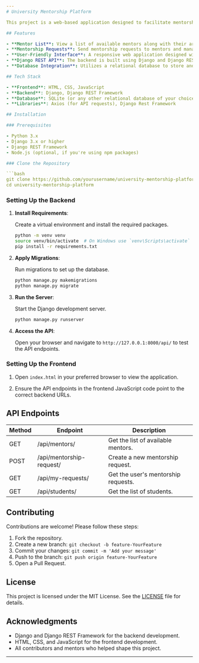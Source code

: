 ```yaml
---
# University Mentorship Platform

This project is a web-based application designed to facilitate mentorship connections between students and mentors at a university. Users can view available mentors, send mentorship requests, and manage their requests through a simple and intuitive interface.

## Features

- **Mentor List**: View a list of available mentors along with their areas of expertise.
- **Mentorship Requests**: Send mentorship requests to mentors and manage the status of requests (Pending, Approved).
- **User-Friendly Interface**: A responsive web application designed with a modern aesthetic.
- **Django REST API**: The backend is built using Django and Django REST Framework, providing a robust API for interaction.
- **Database Integration**: Utilizes a relational database to store and manage user and mentorship data.

## Tech Stack

- **Frontend**: HTML, CSS, JavaScript
- **Backend**: Django, Django REST Framework
- **Database**: SQLite (or any other relational database of your choice)
- **Libraries**: Axios (for API requests), Django Rest Framework

## Installation

### Prerequisites

- Python 3.x
- Django 3.x or higher
- Django REST Framework
- Node.js (optional, if you're using npm packages)

### Clone the Repository

```bash
git clone https://github.com/yourusername/university-mentorship-platform.git
cd university-mentorship-platform
```

### Setting Up the Backend

1. **Install Requirements**:

   Create a virtual environment and install the required packages.

   ```bash
   python -m venv venv
   source venv/bin/activate  # On Windows use `venv\Scripts\activate`
   pip install -r requirements.txt
   ```

2. **Apply Migrations**:

   Run migrations to set up the database.

   ```bash
   python manage.py makemigrations
   python manage.py migrate
   ```

3. **Run the Server**:

   Start the Django development server.

   ```bash
   python manage.py runserver
   ```

4. **Access the API**:

   Open your browser and navigate to `http://127.0.0.1:8000/api/` to test the API endpoints.

### Setting Up the Frontend

1. Open `index.html` in your preferred browser to view the application.

2. Ensure the API endpoints in the frontend JavaScript code point to the correct backend URLs.

## API Endpoints

| Method | Endpoint                     | Description                         |
|--------|------------------------------|-------------------------------------|
| GET    | /api/mentors/                | Get the list of available mentors.  |
| POST   | /api/mentorship-request/      | Create a new mentorship request.    |
| GET    | /api/my-requests/            | Get the user's mentorship requests.  |
| GET    | /api/students/               | Get the list of students.           |

## Contributing

Contributions are welcome! Please follow these steps:

1. Fork the repository.
2. Create a new branch: `git checkout -b feature-YourFeature`
3. Commit your changes: `git commit -m 'Add your message'`
4. Push to the branch: `git push origin feature-YourFeature`
5. Open a Pull Request.

## License

This project is licensed under the MIT License. See the [LICENSE](LICENSE) file for details.

## Acknowledgments

- Django and Django REST Framework for the backend development.
- HTML, CSS, and JavaScript for the frontend development.
- All contributors and mentors who helped shape this project.

---
```

